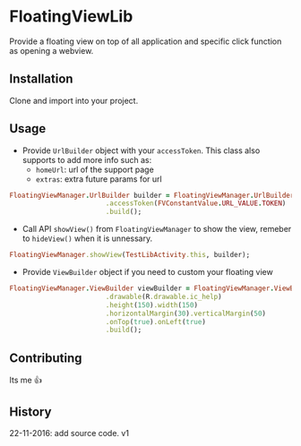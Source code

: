 # FloatingViewLib
 Provide a floating view on top of all application and specific click function as opening a webview.
## Installation
 Clone and import into your project.
## Usage
* Provide `UrlBuilder` object with your `accessToken`. 
This class also supports to add more info such as: 
  * `homeUrl`: url of the support page
  * `extras`: extra future params for url
```ruby
FloatingViewManager.UrlBuilder builder = FloatingViewManager.UrlBuilder.newBuilder()
                        .accessToken(FVConstantValue.URL_VALUE.TOKEN)
                        .build();
```              
* Call API `showView()` from `FloatingViewManager` to show the view, remeber to `hideView()` when it is unnessary.
```ruby
FloatingViewManager.showView(TestLibActivity.this, builder);
```
* Provide `ViewBuilder` object if you need to custom your floating view
```ruby
FloatingViewManager.ViewBuilder viewBuilder = FloatingViewManager.ViewBuilder.newBuilder()
                        .drawable(R.drawable.ic_help)
                        .height(150).width(150)
                        .horizontalMargin(30).verticalMargin(50)
                        .onTop(true).onLeft(true)
                        .build();
```
## Contributing
Its me :+1:
## History
22-11-2016: add source code. v1
